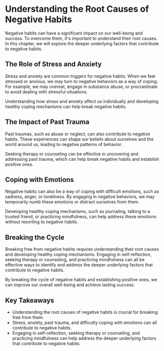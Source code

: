 Understanding the Root Causes of Negative Habits
==========================================================================================

Negative habits can have a significant impact on our well-being and success. To overcome them, it's important to understand their root causes. In this chapter, we will explore the deeper underlying factors that contribute to negative habits.

The Role of Stress and Anxiety
------------------------------

Stress and anxiety are common triggers for negative habits. When we feel stressed or anxious, we may turn to negative behaviors as a way of coping. For example, we may overeat, engage in substance abuse, or procrastinate to avoid dealing with stressful situations.

Understanding how stress and anxiety affect us individually and developing healthy coping mechanisms can help break negative habits.

The Impact of Past Trauma
-------------------------

Past traumas, such as abuse or neglect, can also contribute to negative habits. These experiences can shape our beliefs about ourselves and the world around us, leading to negative patterns of behavior.

Seeking therapy or counseling can be effective in uncovering and addressing past trauma, which can help break negative habits and establish positive ones.

Coping with Emotions
--------------------

Negative habits can also be a way of coping with difficult emotions, such as sadness, anger, or loneliness. By engaging in negative behaviors, we may temporarily numb these emotions or distract ourselves from them.

Developing healthy coping mechanisms, such as journaling, talking to a trusted friend, or practicing mindfulness, can help address these emotions without resorting to negative habits.

Breaking the Cycle
------------------

Breaking free from negative habits requires understanding their root causes and developing healthy coping mechanisms. Engaging in self-reflection, seeking therapy or counseling, and practicing mindfulness can all be effective ways to identify and address the deeper underlying factors that contribute to negative habits.

By breaking the cycle of negative habits and establishing positive ones, we can improve our overall well-being and achieve lasting success.

Key Takeaways
-------------

* Understanding the root causes of negative habits is crucial for breaking free from them.
* Stress, anxiety, past trauma, and difficulty coping with emotions can all contribute to negative habits.
* Engaging in self-reflection, seeking therapy or counseling, and practicing mindfulness can help address the deeper underlying factors that contribute to negative habits.
